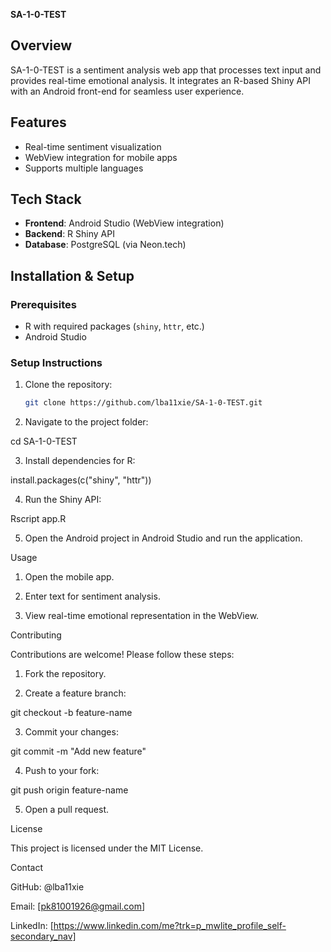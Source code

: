 **SA-1-0-TEST**  

## **Overview**  
SA-1-0-TEST is a sentiment analysis web app that processes text input and provides real-time emotional analysis. It integrates an R-based Shiny API with an Android front-end for seamless user experience.  

## **Features**  
- Real-time sentiment visualization  
- WebView integration for mobile apps  
- Supports multiple languages  

## **Tech Stack**  
- **Frontend**: Android Studio (WebView integration)  
- **Backend**: R Shiny API  
- **Database**: PostgreSQL (via Neon.tech)  

## **Installation & Setup**  
### **Prerequisites**  
- R with required packages (`shiny`, `httr`, etc.)  
- Android Studio  

### **Setup Instructions**  
1. Clone the repository:  
   ```bash
   git clone https://github.com/lba11xie/SA-1-0-TEST.git

2. Navigate to the project folder:

cd SA-1-0-TEST


3. Install dependencies for R:

install.packages(c("shiny", "httr"))


4. Run the Shiny API:

Rscript app.R


5. Open the Android project in Android Studio and run the application.



Usage

1. Open the mobile app.


2. Enter text for sentiment analysis.


3. View real-time emotional representation in the WebView.



Contributing

Contributions are welcome! Please follow these steps:

1. Fork the repository.


2. Create a feature branch:

git checkout -b feature-name


3. Commit your changes:

git commit -m "Add new feature"


4. Push to your fork:

git push origin feature-name


5. Open a pull request.



License

This project is licensed under the MIT License.

Contact

GitHub: @lba11xie

Email: [pk81001926@gmail.com]

LinkedIn: [https://www.linkedin.com/me?trk=p_mwlite_profile_self-secondary_nav]


